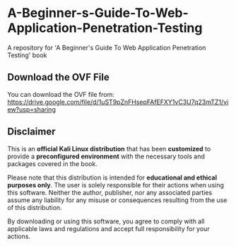 # A-Beginner-s-Guide-To-Web-Application-Penetration-Testing
A repository for 'A Beginner's Guide To Web Application Penetration Testing' book

## Download the OVF File
You can download the OVF file from: 
https://drive.google.com/file/d/1uST9pZnFHsepFAfEFXY1vC3U7q23mTZ1/view?usp=sharing

## Disclaimer

This is an **official Kali Linux distribution** that has been **customized** to provide a **preconfigured environment** with the necessary tools and packages covered in the book.

Please note that this distribution is intended for **educational and ethical purposes only**. The user is solely responsible for their actions when using this software. Neither the author, publisher, nor any associated parties assume any liability for any misuse or consequences resulting from the use of this distribution.

By downloading or using this software, you agree to comply with all applicable laws and regulations and accept full responsibility for your actions.
